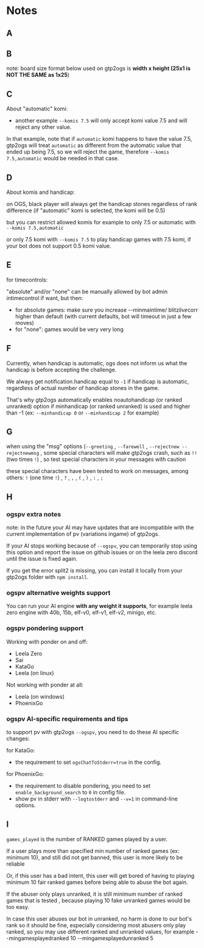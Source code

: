 # Notes

## A

## B

note: board size format below used on gtp2ogs is
**width x height (25x1 is NOT THE SAME as 1x25**)

## C

About "automatic" komi:

- another example `--komis 7.5` will only accept komi value
7.5 and will reject any other value.

In that example, note that if `automatic` komi happens to
have the value 7.5, gtp2ogs will treat `automatic` as
different from the automatic value that ended up being 7.5,
so we will reject the game, therefore `--komis 7.5,automatic`
would be needed in that case.

## D

About komis and handicap:

on OGS, black player will always get the handicap stones
regardless of rank difference (if "automatic" komi is
selected, the komi will be 0.5)

but you can restrict allowed komis for example to only 7.5
or automatic with `--komis 7.5,automatic`

or only 7.5 komi with `--komis 7.5` to play handicap games
with 7.5 komi, if your bot does not support 0.5 komi value.

## E

for timecontrols:

"absolute" and/or "none" can be manually allowed by bot admin
intimecontrol if want, but then:

- for absolute games: make sure you increase --minmaintime/
blitz*live*corr higher than default (with current defaults,
bot will timeout in just a few moves)
- for "none": games would be very very long

## F

Currently, when handicap is automatic, ogs does not inform us
what the handicap is before accepting the challenge.

We always get notification.handicap equal to `-1` if handicap is
automatic, regardless of actual number of handicap stones in the game.

That's why gtp2ogs automatically enables noautohandicap (or ranked unranked)
option if minhandicap (or ranked unranked) is used and higher than -1
(ex: `--minhandicap 0` or `--minhandicap 2` for example)

## G

when using the "msg" options (`--greeting` , `--farewell` ,
`--rejectnew --rejectnewmsg` , some special characters will
make gtp2ogs crash, such as `!!` (two times `!`) , so test
special characters in your messages with caution

these special characters have been tested to work on messages,
among others:  `!` (one time `!`) , `?` , `,` , `(` , `)` ,
`:` , `;`

## H

### ogspv extra notes

note: in the future your AI may have updates that are incompatible
with the current implementation of pv (variations ingame) of gtp2ogs.

If your AI stops working because of `--ogspv`, you can temporarily stop using
this option and report the issue on github issues or on the leela zero discord
until the issue is fixed again.

If you get the error split2 is missing, you can install it locally from your
gtp2ogs folder with `npm install`.

### ogspv alternative weights support

You can run your AI engine **with any weight it supports**, for example
leela zero engine with 40b, 15b, elf-v0, elf-v1, elf-v2, minigo, etc.

### ogspv pondering support

Working with ponder on and off:

- Leela Zero
- Sai
- KataGo
- Leela (on linux)

Not working with ponder at all:

- Leela (on windows)
- PhoenixGo

### ogspv AI-specific requirements and tips

to support pv with gtp2ogs `--ogspv`, you need to do these AI specific changes:

for KataGo:

- the requirement to set `ogsChatToStderr=true` in the config.

for PhoenixGo:

- the requirement to disable pondering, you need to set `enable_background_search`
to `0` in config file.
- show pv in stderr with `--logtostderr` and `--v=1` in command-line options.

## I

`games_played` is the number of RANKED games played by a user.

If a user plays more than specified min number of ranked games (ex: minimum 10), and still
did not get banned, this user is more likely to be reliable

Or, if this user has a bad intent, this user will get bored of having to playing minimum 10
fair ranked games before being able to abuse the bot again.

If the abuser only plays unranked, it is still minimum number of ranked games that is tested
, because playing 10 fake unranked games would be too easy.

In case this user abuses our bot in unranked, no harm is done to our bot's rank so it should
be fine, especially considering most abusers only play ranked, so you may use different ranked
and unranked values, for example --mingamesplayedranked 10 --mingamesplayedunranked 5
